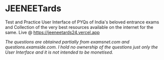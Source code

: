 # JEENEETards
Test and Practice User Interface of PYQs of India's beloved entrance exams and Collection of the very best resources available on the internet for the same.
Live @ https://jeeneetards24.vercel.app

*The questions are obtained partially from examsnet.com and questions.examside.com. I hold no ownership of the questions just only the User Interface and it is not intended to be monetised.*
